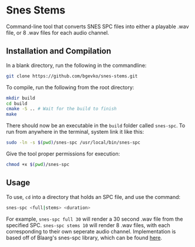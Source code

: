 # Snes Stems
Command-line tool that converts SNES SPC files into either a playable .wav file, or 8 .wav files for each audio channel.

## Installation and Compilation
In a blank directory, run the following in the commandline:
```bash
git clone https://github.com/bgevko/snes-stems.git
```

To compile, run the following from the root directory:
```bash
mkdir build
cd build
cmake -S .. # Wait for the build to finish
make
```

There should now be an executable in the `build` folder called `snes-spc`. To run from anywhere in the terminal, system link it like this:
```bash
sudo -ln -s $(pwd)/snes-spc /usr/local/bin/snes-spc
```

Give the tool proper permissions for execution:
```bash
chmod +x $(pwd)/snes-spc
```

## Usage
To use, `cd` into a directory that holds an SPC file, and use the command:
``` bash
snes-spc <full|stems> <duration>
```

For example, `snes-spc full 30` will render a 30 second .wav file from the specified SPC. `snes-spc stems 10` will render 8 .wav files, with each corresponding to their own seperate audio channel. Implementation is based off of Blaarg's snes-spc library, which can be found [here](https://github.com/elizagamedev/snes_spc).
